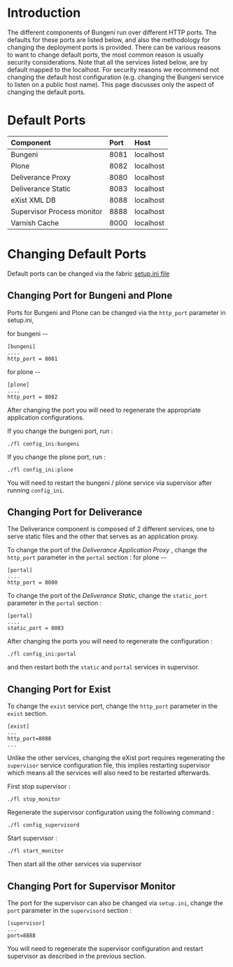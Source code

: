 

# Introduction #

The different components of Bungeni run over different HTTP ports.
The defaults for these ports are listed below, and also the methodology for changing the deployment ports is provided.
There can be various reasons to want to change default ports, the most common reason is usually security considerations.
Note that all the services listed below, are by default mapped to the localhost. For security reasons we recommend not changing the default host configuration (e.g. changing the Bungeni service to listen on a public host name). This page discusses only the aspect of changing the default ports.

# Default Ports #

|Component | Port | Host |
|:---------|:-----|:-----|
|Bungeni | 8081 | localhost |
|Plone | 8082 | localhost |
|Deliverance Proxy | 8080 |localhost |
|Deliverance Static | 8083 |localhost |
|eXist XML DB | 8088 | localhost |
|Supervisor Process monitor | 8888 | localhost |
|Varnish Cache | 8000 | localhost |

# Changing Default Ports #

Default ports can be changed via the fabric [setup.ini file](http://code.google.com/p/bungeniHowTo_SetupFabricScripts)

## Changing Port for Bungeni and Plone ##

Ports for Bungeni and Plone can be changed via the `http_port` parameter in setup.ini,

for bungeni --

```
[bungeni]
....
http_port = 8081
```

for plone --
```
[plone]
....
http_port = 8082
```

After changing the port you will need to regenerate the appropriate application configurations.

If you change the bungeni port, run :

```
./fl config_ini:bungeni
```

If you change the plone port, run :

```
./fl config_ini:plone
```

You will need to restart the bungeni / plone service via supervisor after running `config_ini`.


## Changing Port for Deliverance ##

The Deliverance component is composed of 2 different services, one to serve static files and the other that serves as an application proxy.

To change the port of the _Deliverance Application Proxy_ , change the `http_port` parameter in the `portal` section :
for plone --
```
[portal]
....
http_port = 8080
```

To change the port of the _Deliverance Static_, change the `static_port` parameter in the `portal` section :
```
[portal]
....
static_port = 8083
```

After changing the ports you will need to regenerate the configuration :

```
./fl config_ini:portal
```

and then restart both the `static` and `portal` services in supervisor.

## Changing Port for Exist ##

To change the `exist` service port, change the `http_port` parameter in the `exist` section.

```
[exist]
...
http_port=8088
...
```

Unlike the other services, changing the eXist port requires regenerating the `supervisor` service configuration file, this implies restarting supervisor which means all the services will also need to be restarted afterwards.

First stop supervisor :
```
./fl stop_monitor
```

Regenerate the supervisor configuration using the following command :
```
./fl config_supervisord
```

Start supervisor :
```
./fl start_monitor
```

Then start all the other services via supervisor

## Changing Port for Supervisor Monitor ##

The port for the supervisor can also be changed via `setup.ini`, change the `port` parameter in the `supervisord` section :
```
[supervisor]
...
port=8888
```

You will need to regenerate the supervisor configuration and restart supervisor as described in the previous section.




